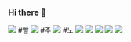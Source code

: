 ### Hi there 👋

<!--
**pentruce/pentruce** is a ✨ _special_ ✨ repository because its `README.md` (this file) appears on your GitHub profile.

Here are some ideas to get you started:

- 🔭 I’m currently working on ...
- 🌱 I’m currently learning ...
- 👯 I’m looking to collaborate on ...
- 🤔 I’m looking for help with ...
- 💬 Ask me about ...
- 📫 How to reach me: ...
- 😄 Pronouns: ...
- ⚡ Fun fact: ...
-->
<img src="https://img.shields.io/badge/HTML5-ff0000?style=flat-square&logo=HTML5&logoColor=white"/></a> #빨
<img src="https://img.shields.io/badge/CSS3-ff6600?style=flat-square&logo=CSS3&logoColor=white"/></a> #주
<img src="https://img.shields.io/badge/C-ffff66?style=flat-square&logo=c%2B%2B&logoColor=white"/></a> #노
<img src="https://img.shields.io/badge/JavaScript-66ff66?style=flat-square&logo=JavaScript&logoColor=white"/></a>
<img src="https://img.shields.io/badge/Amazon AWS-0066ff?style=flat-square&logo=Amazon%20AWS&logoColor=white"/></a>
<img src="https://img.shields.io/badge/Java-4700b3?style=flat-square&logo=Java&logoColor=white"/></a>
<img src="https://img.shields.io/badge/Python-a366ff?style=flat-square&logo=Python&logoColor=white"/></a>
<img src="https://img.shields.io/badge/Linux-000000?style=flat-square&logo=Linux&logoColor=white"/></a>
